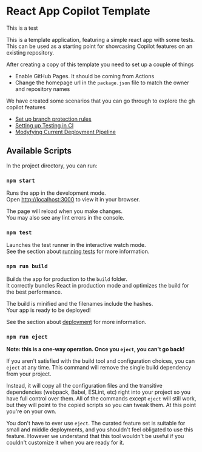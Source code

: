 # React App Copilot Template

This is a test

This is a template application, featuring a simple react app with some tests. This can be used as a starting point for showcasing Copilot features on an existing repository.

After creating a copy of this template you need to set up a couple of things
- Enable GitHub Pages. It should be coming from Actions
- Change the homepage url in the `package.json` file to match the owner and repository names

We have created some scenarios that you can go through to explore the gh copilot features

- [Set up branch protection rules](./docs/01-Setting-Up-Branch-Protection-Rules.md)
- [Setting up Testing in CI](./docs/02-Setting-Up-Tests.md)
- [Modyfying Current Deployment Pipeline](./docs/03-Modifying-Deployment-Pipeline.md)

## Available Scripts

In the project directory, you can run:

### `npm start`

Runs the app in the development mode.\
Open [http://localhost:3000](http://localhost:3000) to view it in your browser.

The page will reload when you make changes.\
You may also see any lint errors in the console.

### `npm test`

Launches the test runner in the interactive watch mode.\
See the section about [running tests](https://facebook.github.io/create-react-app/docs/running-tests) for more information.

### `npm run build`

Builds the app for production to the `build` folder.\
It correctly bundles React in production mode and optimizes the build for the best performance.

The build is minified and the filenames include the hashes.\
Your app is ready to be deployed!

See the section about [deployment](https://facebook.github.io/create-react-app/docs/deployment) for more information.

### `npm run eject`

**Note: this is a one-way operation. Once you `eject`, you can't go back!**

If you aren't satisfied with the build tool and configuration choices, you can `eject` at any time. This command will remove the single build dependency from your project.

Instead, it will copy all the configuration files and the transitive dependencies (webpack, Babel, ESLint, etc) right into your project so you have full control over them. All of the commands except `eject` will still work, but they will point to the copied scripts so you can tweak them. At this point you're on your own.

You don't have to ever use `eject`. The curated feature set is suitable for small and middle deployments, and you shouldn't feel obligated to use this feature. However we understand that this tool wouldn't be useful if you couldn't customize it when you are ready for it.

